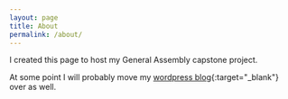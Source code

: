 ```yaml
---
layout: page
title: About
permalink: /about/
---
```


I created this page to host my General Assembly capstone project.

At some point I will probably move my
[wordpress blog](https://mydsblog.home.blog){:target="_blank"} over as well.
